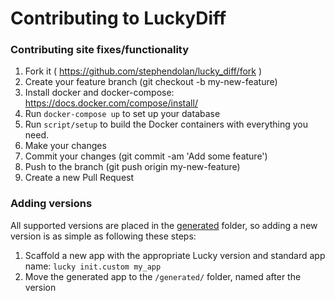 # Contributing to LuckyDiff

### Contributing site fixes/functionality

1. Fork it ( https://github.com/stephendolan/lucky_diff/fork )
1. Create your feature branch (git checkout -b my-new-feature)
1. Install docker and docker-compose: https://docs.docker.com/compose/install/
1. Run `docker-compose up` to set up your database
1. Run `script/setup` to build the Docker containers with everything you need.
1. Make your changes
1. Commit your changes (git commit -am 'Add some feature')
1. Push to the branch (git push origin my-new-feature)
1. Create a new Pull Request

### Adding versions

All supported versions are placed in the [generated](/generated/) folder, so adding a new version is as simple as following these steps:

1. Scaffold a new app with the appropriate Lucky version and standard app name: `lucky init.custom my_app`
1. Move the generated app to the `/generated/` folder, named after the version
